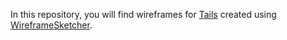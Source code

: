 In this repository, you will find wireframes for
[Tails](https://tails.boum.org/) created using
[WireframeSketcher](https://wireframesketcher.com/).
